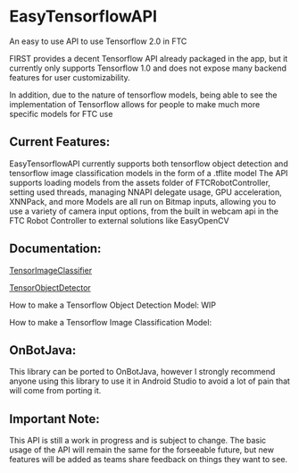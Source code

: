# EasyTensorflowAPI

An easy to use API to use Tensorflow 2.0 in FTC

FIRST provides a decent Tensorflow API already packaged in the app, but it currently only supports Tensorflow 1.0 and does not expose many backend features for user customizability.

In addition, due to the nature of tensorflow models, being able to see the implementation of Tensorflow allows for people to make much more specific models for FTC use

## Current Features:
EasyTensorflowAPI currently supports both tensorflow object detection and tensorflow image classification models in the form of a .tflite model
The API supports loading models from the assets folder of FTCRobotController, setting used threads, managing NNAPI delegate usage, GPU acceleration, XNNPack, and more
Models are all run on Bitmap inputs, allowing you to use a variety of camera input options, from the built in webcam api in the FTC Robot Controller to external solutions like EasyOpenCV

## Documentation:
[TensorImageClassifier](https://github.com/OutoftheBoxFTC/EasyTensorflowAPI/blob/main/doc/tfic_overview.md)

[TensorObjectDetector](https://github.com/OutoftheBoxFTC/EasyTensorflowAPI/blob/main/doc/tfod_overview.md)

How to make a Tensorflow Object Detection Model: WIP

How to make a Tensorflow Image Classification Model:


## OnBotJava:
This library can be ported to OnBotJava, however I strongly recommend anyone using this library to use it in Android Studio to avoid a lot of pain that will come from porting it.



## Important Note:
This API is still a work in progress and is subject to change. The basic usage of the API will remain the same for the forseeable future, but new features will be added as teams share feedback on things they want to see. 
